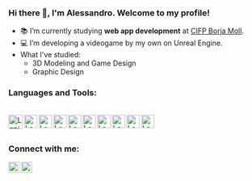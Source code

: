 ### Hi there 👋, I'm Alessandro. Welcome to my profile!

- 📚 I’m currently studying **web app development** at [CIFP Borja Moll](https://www.cifpfbmoll.eu/cfgs-desenvolupament-daplicacions-web/).
- 💻 I’m developing a videogame by my own on Unreal Engine.
- What I've studied: 
    - 3D Modeling and Game Design
    - Graphic Design

### Languages and Tools:
<br/>
<img align="left" alt="Lapini | Photoshop" width="28px" src="https://cdn.freelogovectors.net/wp-content/uploads/2021/09/adobe-photoshop-logo-freelogovectors.net_-768x768.png" />
<img align="left" alt="Lapini | Premiere" width="26px" src="https://logodownload.org/wp-content/uploads/2019/10/adobe-premiere-pro-logo-1-1.png" />
<img align="left" alt="Lapini | After Effects" width="26px" src="https://upload.wikimedia.org/wikipedia/commons/thumb/c/cb/Adobe_After_Effects_CC_icon.svg/788px-Adobe_After_Effects_CC_icon.svg.png" />
<img align="left" alt="Lapini | Illustrator" width="26px" src="https://www.pngmart.com/files/21/AI-PNG-Image.png" />
<img align="left" alt="Lapini | Unity" width="26px" src="https://i.redd.it/tu3gt6ysfxq71.png" />
<img align="left" alt="Lapini | Unreal" width="26px" src="https://upload.wikimedia.org/wikipedia/commons/thumb/2/20/UE_Logo_Black_Centered.svg/640px-UE_Logo_Black_Centered.svg.png"/>
<img align="left" alt="Lapini | Blender" width="26px" src="https://upload.wikimedia.org/wikipedia/commons/thumb/0/0c/Blender_logo_no_text.svg/2503px-Blender_logo_no_text.svg.png"/>
<img align="left" alt="Lapini | VScode" width="26px" src="https://upload.wikimedia.org/wikipedia/commons/thumb/9/9a/Visual_Studio_Code_1.35_icon.svg/2048px-Visual_Studio_Code_1.35_icon.svg.png"/>
<img align="left" alt="Lapini | IntelliJ" width="26px" src="https://www.seleniumacademy.net/wp-content/uploads/2021/12/intellij-idea.png"/>
<img align="left" alt="Lapini | IntelliJ" width="26px" src="https://img.icons8.com/color/480/mongodb.png"/>



<br/>
<br/>

### Connect with me:

[<img align="left" alt="Lapini | LinkedIn" width="22px" src="https://cdn.jsdelivr.net/npm/simple-icons@v3/icons/linkedin.svg" />][linkedin]
[<img align="left" alt="Lapini | Instagram" width="22px" src="https://cdn.jsdelivr.net/npm/simple-icons@v3/icons/instagram.svg" />][instagram]

</details>

[linkedin]: https://es.linkedin.com/in/alessandro-lapini-l%C3%B3pez-9a4419153
[instagram]: https://www.instagram.com/lapini_3d/
[Photoshop]:https://logos-marcas.com/wp-content/uploads/2020/11/Adobe-Photoshop-Logo.png
